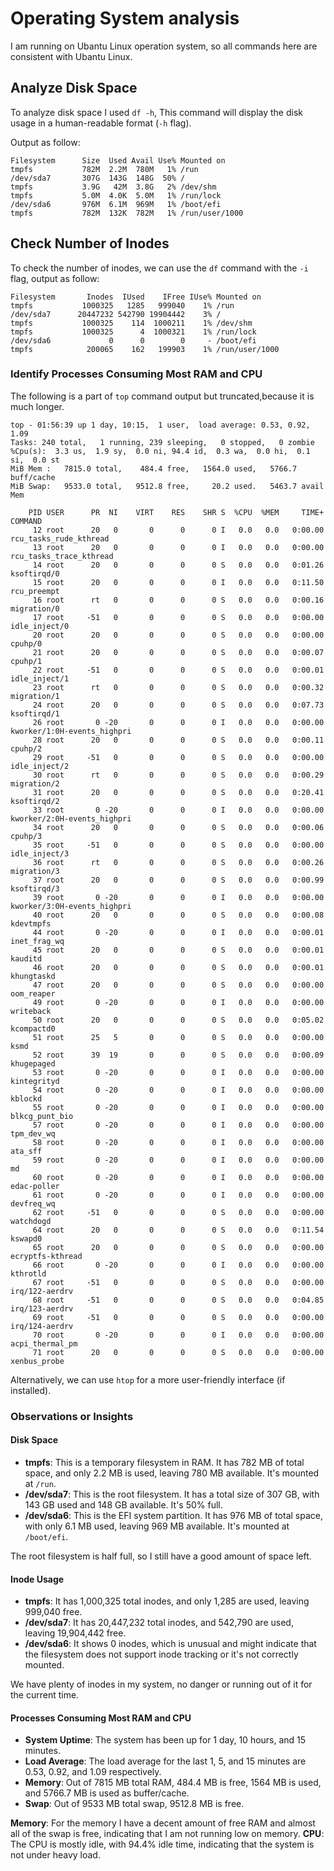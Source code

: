 
# Operating System analysis

I am running on Ubantu Linux operation system, so all commands here are consistent with Ubantu Linux.

## Analyze Disk Space

To analyze disk space I used ```df -h```, This command will display the disk usage in a human-readable format (`-h` flag).

Output as follow:

```
Filesystem      Size  Used Avail Use% Mounted on
tmpfs           782M  2.2M  780M   1% /run
/dev/sda7       307G  143G  148G  50% /
tmpfs           3.9G   42M  3.8G   2% /dev/shm
tmpfs           5.0M  4.0K  5.0M   1% /run/lock
/dev/sda6       976M  6.1M  969M   1% /boot/efi
tmpfs           782M  132K  782M   1% /run/user/1000
```

## Check Number of Inodes

To check the number of inodes, we can use the `df` command with the `-i` flag, output as follow:
```
Filesystem       Inodes  IUsed    IFree IUse% Mounted on
tmpfs           1000325   1285   999040    1% /run
/dev/sda7      20447232 542790 19904442    3% /
tmpfs           1000325    114  1000211    1% /dev/shm
tmpfs           1000325      4  1000321    1% /run/lock
/dev/sda6             0      0        0     - /boot/efi
tmpfs            200065    162   199903    1% /run/user/1000
```
### Identify Processes Consuming Most RAM and CPU
The following is a part of ```top``` command output but truncated,because it is much longer.
```
top - 01:56:39 up 1 day, 10:15,  1 user,  load average: 0.53, 0.92, 1.09
Tasks: 240 total,   1 running, 239 sleeping,   0 stopped,   0 zombie
%Cpu(s):  3.3 us,  1.9 sy,  0.0 ni, 94.4 id,  0.3 wa,  0.0 hi,  0.1 si,  0.0 st
MiB Mem :   7815.0 total,    484.4 free,   1564.0 used,   5766.7 buff/cache
MiB Swap:   9533.0 total,   9512.8 free,     20.2 used.   5463.7 avail Mem 

    PID USER      PR  NI    VIRT    RES    SHR S  %CPU  %MEM     TIME+ COMMAND                                                                                                                              
     12 root      20   0       0      0      0 I   0.0   0.0   0:00.00 rcu_tasks_rude_kthread                                                                                                               
     13 root      20   0       0      0      0 I   0.0   0.0   0:00.00 rcu_tasks_trace_kthread                                                                                                              
     14 root      20   0       0      0      0 S   0.0   0.0   0:01.26 ksoftirqd/0                                                                                                                          
     15 root      20   0       0      0      0 I   0.0   0.0   0:11.50 rcu_preempt                                                                                                                          
     16 root      rt   0       0      0      0 S   0.0   0.0   0:00.16 migration/0                                                                                                                          
     17 root     -51   0       0      0      0 S   0.0   0.0   0:00.00 idle_inject/0                                                                                                                        
     20 root      20   0       0      0      0 S   0.0   0.0   0:00.00 cpuhp/0                                                                                                                              
     21 root      20   0       0      0      0 S   0.0   0.0   0:00.07 cpuhp/1                                                                                                                              
     22 root     -51   0       0      0      0 S   0.0   0.0   0:00.01 idle_inject/1                                                                                                                        
     23 root      rt   0       0      0      0 S   0.0   0.0   0:00.32 migration/1                                                                                                                          
     24 root      20   0       0      0      0 S   0.0   0.0   0:07.73 ksoftirqd/1                                                                                                                          
     26 root       0 -20       0      0      0 I   0.0   0.0   0:00.00 kworker/1:0H-events_highpri                                                                                                          
     28 root      20   0       0      0      0 S   0.0   0.0   0:00.11 cpuhp/2                                                                                                                              
     29 root     -51   0       0      0      0 S   0.0   0.0   0:00.00 idle_inject/2                                                                                                                        
     30 root      rt   0       0      0      0 S   0.0   0.0   0:00.29 migration/2                                                                                                                          
     31 root      20   0       0      0      0 S   0.0   0.0   0:20.41 ksoftirqd/2                                                                                                                          
     33 root       0 -20       0      0      0 I   0.0   0.0   0:00.00 kworker/2:0H-events_highpri                                                                                                          
     34 root      20   0       0      0      0 S   0.0   0.0   0:00.06 cpuhp/3                                                                                                                              
     35 root     -51   0       0      0      0 S   0.0   0.0   0:00.00 idle_inject/3                                                                                                                        
     36 root      rt   0       0      0      0 S   0.0   0.0   0:00.26 migration/3                                                                                                                          
     37 root      20   0       0      0      0 S   0.0   0.0   0:00.99 ksoftirqd/3                                                                                                                          
     39 root       0 -20       0      0      0 I   0.0   0.0   0:00.00 kworker/3:0H-events_highpri                                                                                                          
     40 root      20   0       0      0      0 S   0.0   0.0   0:00.08 kdevtmpfs                                                                                                                            
     44 root       0 -20       0      0      0 I   0.0   0.0   0:00.01 inet_frag_wq                                                                                                                         
     45 root      20   0       0      0      0 S   0.0   0.0   0:00.01 kauditd                                                                                                                              
     46 root      20   0       0      0      0 S   0.0   0.0   0:00.01 khungtaskd                                                                                                                           
     47 root      20   0       0      0      0 S   0.0   0.0   0:00.00 oom_reaper                                                                                                                           
     49 root       0 -20       0      0      0 I   0.0   0.0   0:00.00 writeback                                                                                                                            
     50 root      20   0       0      0      0 S   0.0   0.0   0:05.02 kcompactd0                                                                                                                           
     51 root      25   5       0      0      0 S   0.0   0.0   0:00.00 ksmd                                                                                                                                 
     52 root      39  19       0      0      0 S   0.0   0.0   0:00.09 khugepaged                                                                                                                           
     53 root       0 -20       0      0      0 I   0.0   0.0   0:00.00 kintegrityd                                                                                                                          
     54 root       0 -20       0      0      0 I   0.0   0.0   0:00.00 kblockd                                                                                                                              
     55 root       0 -20       0      0      0 I   0.0   0.0   0:00.00 blkcg_punt_bio                                                                                                                       
     57 root       0 -20       0      0      0 I   0.0   0.0   0:00.00 tpm_dev_wq                                                                                                                           
     58 root       0 -20       0      0      0 I   0.0   0.0   0:00.00 ata_sff                                                                                                                              
     59 root       0 -20       0      0      0 I   0.0   0.0   0:00.00 md                                                                                                                                   
     60 root       0 -20       0      0      0 I   0.0   0.0   0:00.00 edac-poller                                                                                                                          
     61 root       0 -20       0      0      0 I   0.0   0.0   0:00.00 devfreq_wq                                                                                                                           
     62 root     -51   0       0      0      0 S   0.0   0.0   0:00.00 watchdogd                                                                                                                            
     64 root      20   0       0      0      0 S   0.0   0.0   0:11.54 kswapd0                                                                                                                              
     65 root      20   0       0      0      0 S   0.0   0.0   0:00.00 ecryptfs-kthread                                                                                                                     
     66 root       0 -20       0      0      0 I   0.0   0.0   0:00.00 kthrotld                                                                                                                             
     67 root     -51   0       0      0      0 S   0.0   0.0   0:00.00 irq/122-aerdrv                                                                                                                       
     68 root     -51   0       0      0      0 S   0.0   0.0   0:04.85 irq/123-aerdrv                                                                                                                       
     69 root     -51   0       0      0      0 S   0.0   0.0   0:00.00 irq/124-aerdrv                                                                                                                       
     70 root       0 -20       0      0      0 I   0.0   0.0   0:00.00 acpi_thermal_pm                                                                                                                      
     71 root      20   0       0      0      0 S   0.0   0.0   0:00.00 xenbus_probe                                                                                                                         
```

Alternatively, we can use `htop` for a more user-friendly interface (if installed).

### Observations or Insights

#### Disk Space

-   **tmpfs**: This is a temporary filesystem in RAM. It has 782 MB of total space, and only 2.2 MB is used, leaving 780 MB available. It's mounted at `/run`.
-   **/dev/sda7**: This is the root filesystem. It has a total size of 307 GB, with 143 GB used and 148 GB available. It's 50% full.
-   **/dev/sda6**: This is the EFI system partition. It has 976 MB of total space, with only 6.1 MB used, leaving 969 MB available. It's mounted at `/boot/efi`.


The root filesystem is half full, so I still have a good amount of space left.

#### Inode Usage

-   **tmpfs**: It has 1,000,325 total inodes, and only 1,285 are used, leaving 999,040 free.
-   **/dev/sda7**: It has 20,447,232 total inodes, and 542,790 are used, leaving 19,904,442 free.
-   **/dev/sda6**: It shows 0 inodes, which is unusual and might indicate that the filesystem does not support inode tracking or it's not correctly mounted.

We have plenty of inodes in my system, no danger or running out of it for the current time.

#### Processes Consuming Most RAM and CPU
-   **System Uptime**: The system has been up for 1 day, 10 hours, and 15 minutes.
-   **Load Average**: The load average for the last 1, 5, and 15 minutes are 0.53, 0.92, and 1.09 respectively.
-   **Memory**: Out of 7815 MB total RAM, 484.4 MB is free, 1564 MB is used, and 5766.7 MB is used as buffer/cache.
-   **Swap**: Out of 9533 MB total swap, 9512.8 MB is free.

 **Memory**: For the memory I have a decent amount of free RAM and almost all of the swap is free, indicating that I am not running low on memory.
**CPU**: The CPU is mostly idle, with 94.4% idle time, indicating that the system is not under heavy load.
